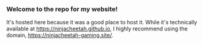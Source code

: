 ### Welcome to the repo for my website!
It's hosted here because it was a good place to host it.
While it's technically available at https://ninjacheetah.github.io, I highly recommend using the domain, https://ninjacheetah-gaming.site/.
